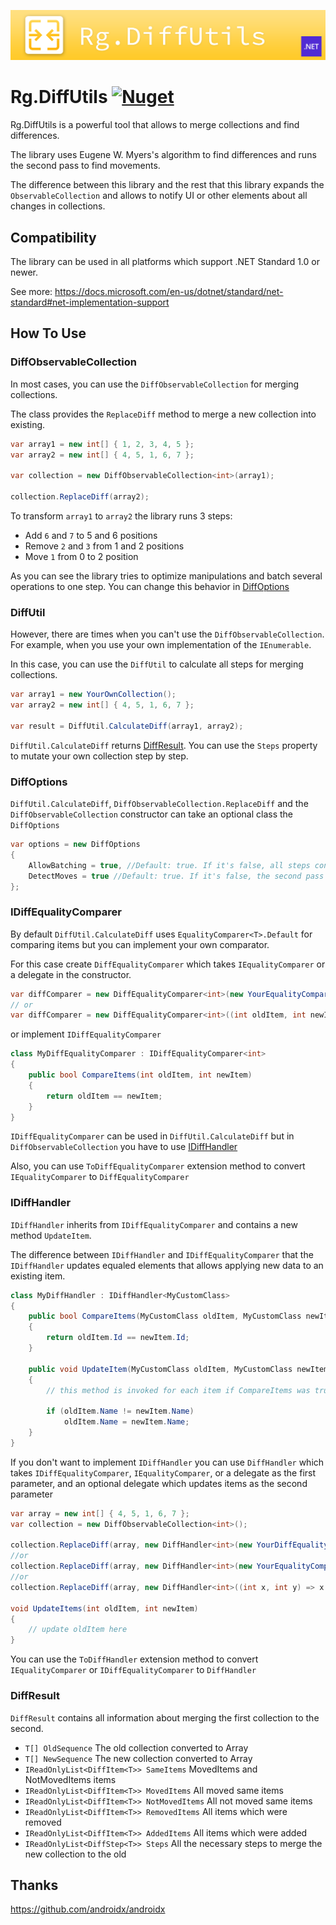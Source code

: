![Header](img/header.png)
# Rg.DiffUtils [![Nuget](https://img.shields.io/nuget/v/Rg.DiffUtils)](https://www.nuget.org/packages/Rg.DiffUtils)

Rg.DiffUtils is a powerful tool that allows to merge collections and find differences.

The library uses Eugene W. Myers's algorithm to find differences and runs the second pass to find movements.

The difference between this library and the rest that this library expands the `ObservableCollection` and allows to notify UI or other elements about all changes in collections. 

## Compatibility
The library can be used in all platforms which support .NET Standard 1.0 or newer.

See more: https://docs.microsoft.com/en-us/dotnet/standard/net-standard#net-implementation-support

## How To Use

### DiffObservableCollection

In most cases, you can use the `DiffObservableCollection` for merging collections.

The class provides the `ReplaceDiff` method to merge a new collection into existing.

```csharp
var array1 = new int[] { 1, 2, 3, 4, 5 };
var array2 = new int[] { 4, 5, 1, 6, 7 };

var collection = new DiffObservableCollection<int>(array1);

collection.ReplaceDiff(array2);
```

To transform `array1` to `array2` the library runs 3 steps:
- Add `6` and `7` to 5 and 6 positions
- Remove `2` and `3` from 1 and 2 positions
- Move `1` from 0 to 2 position

As you can see the library tries to optimize manipulations and batch several operations to one step. You can change this behavior in [DiffOptions](#diffoptions)

### DiffUtil
However, there are times when you can't use the `DiffObservableCollection`. For example, when you use your own implementation of the `IEnumerable`. 

In this case, you can use the `DiffUtil` to calculate all steps for merging collections.

```csharp
var array1 = new YourOwnCollection();
var array2 = new int[] { 4, 5, 1, 6, 7 };

var result = DiffUtil.CalculateDiff(array1, array2);
```

`DiffUtil.CalculateDiff` returns [DiffResult](#diffresult). You can use the `Steps` property to mutate your own collection step by step.

### DiffOptions
`DiffUtil.CalculateDiff`, `DiffObservableCollection.ReplaceDiff` and the `DiffObservableCollection` constructor can take an optional class the `DiffOptions`

```csharp
var options = new DiffOptions
{
    AllowBatching = true, //Default: true. If it's false, all steps contain only one item even if items follow each other
    DetectMoves = true //Default: true. If it's false, the second pass for movements detection doesn't work
};
```

### IDiffEqualityComparer
By default `DiffUtil.CalculateDiff` uses `EqualityComparer<T>.Default` for comparing items but you can implement your own comparator.

For this case create `DiffEqualityComparer` which takes `IEqualityComparer` or a delegate in the constructor.

```csharp
var diffComparer = new DiffEqualityComparer<int>(new YourEqualityComparer());
// or
var diffComparer = new DiffEqualityComparer<int>((int oldItem, int newItem) => oldItem == newItem);
```
or implement `IDiffEqualityComparer`

```csharp
class MyDiffEqualityComparer : IDiffEqualityComparer<int>
{
    public bool CompareItems(int oldItem, int newItem)
    {
        return oldItem == newItem;
    }
}
```

`IDiffEqualityComparer` can be used in `DiffUtil.CalculateDiff` but in `DiffObservableCollection` you have to use [IDiffHandler](#idiffhandler)

Also, you can use `ToDiffEqualityComparer` extension method to convert `IEqualityComparer` to `DiffEqualityComparer`

### IDiffHandler
`IDiffHandler` inherits from `IDiffEqualityComparer` and contains a new method `UpdateItem`.

The difference between `IDiffHandler` and `IDiffEqualityComparer` that the `IDiffHandler` updates equaled elements that allows applying new data to an existing item.

```csharp
class MyDiffHandler : IDiffHandler<MyCustomClass>
{
    public bool CompareItems(MyCustomClass oldItem, MyCustomClass newItem)
    {
        return oldItem.Id == newItem.Id;
    }

    public void UpdateItem(MyCustomClass oldItem, MyCustomClass newItem)
    {
        // this method is invoked for each item if CompareItems was true

        if (oldItem.Name != newItem.Name)
            oldItem.Name = newItem.Name;
    }
}
````

If you don't want to implement `IDiffHandler` you can use `DiffHandler` which takes `IDiffEqualityComparer`, `IEqualityComparer`, or a delegate as the first parameter, and an optional delegate which updates items as the second parameter

```csharp
var array = new int[] { 4, 5, 1, 6, 7 };
var collection = new DiffObservableCollection<int>();

collection.ReplaceDiff(array, new DiffHandler<int>(new YourDiffEqualityComparer(), UpdateItems /*optional*/);
//or
collection.ReplaceDiff(array, new DiffHandler<int>(new YourEqualityComparer(), UpdateItems /*optional*/);
//or
collection.ReplaceDiff(array, new DiffHandler<int>((int x, int y) => x == y, UpdateItems /*optional*/);

void UpdateItems(int oldItem, int newItem)
{
    // update oldItem here
}
```

You can use the `ToDiffHandler` extension method to convert `IEqualityComparer` or `IDiffEqualityComparer` to `DiffHandler`

### DiffResult
`DiffResult` contains all information about merging the first collection to the second.

- `T[] OldSequence` The old collection converted to Array
- `T[] NewSequence` The new collection converted to Array
- `IReadOnlyList<DiffItem<T>> SameItems` MovedItems and NotMovedItems items
- `IReadOnlyList<DiffItem<T>> MovedItems` All moved same items
- `IReadOnlyList<DiffItem<T>> NotMovedItems` All not moved same items
- `IReadOnlyList<DiffItem<T>> RemovedItems` All items which were removed
- `IReadOnlyList<DiffItem<T>> AddedItems` All items which were added
- `IReadOnlyList<DiffStep<T>> Steps` All the necessary steps to merge the new collection to the old

## Thanks
https://github.com/androidx/androidx
